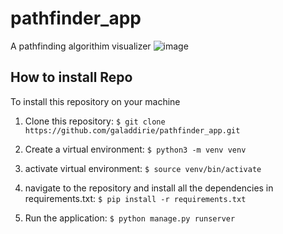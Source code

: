 # pathfinder_app
A pathfinding algorithim visualizer 
![image](https://user-images.githubusercontent.com/70884733/152391651-e44c7647-6a6e-495d-a36a-2dbe70ecab18.gif)




## How to install Repo

To install this repository on your machine
1. Clone this repository: `$ git clone https://github.com/galaddirie/pathfinder_app.git` 
2. Create a virtual environment: `$ python3 -m venv venv`
3. activate virtual environment: `$ source venv/bin/activate`
4. navigate to the repository and install all the dependencies in requirements.txt: `$ pip install -r requirements.txt`

8. Run the application: `$ python manage.py runserver`



